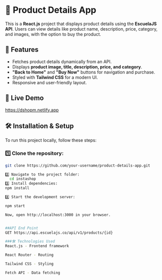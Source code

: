 # 🛒 Product Details App

This is a **React.js** project that displays product details using the **EscuelaJS API**. Users can view details like product name, description, price, category, and images, with the option to buy the product.

## 📌 Features
- Fetches product details dynamically from an API.
- Displays **product image, title, description, price, and category**.
- **"Back to Home"** and **"Buy Now"** buttons for navigation and purchase.
- Styled with **Tailwind CSS** for a modern UI.
- Responsive and user-friendly layout.

## 🚀 Live Demo
https://dshopm.netlify.app

## 🛠️ Installation & Setup
To run this project locally, follow these steps:
### 1️⃣ Clone the repository:
```bash
git clone https://github.com/your-username/product-details-app.git

2️⃣ Navigate to the project folder:
  cd instashop
3️⃣ Install dependencies:
npm install

4️⃣ Start the development server:

npm start

Now, open http://localhost:3000 in your browser.


##API End Point
GET https://api.escuelajs.co/api/v1/products/{id}

###🛠️ Technologies Used
React.js - Frontend framework

React Router - Routing

Tailwind CSS - Styling

Fetch API - Data fetching



